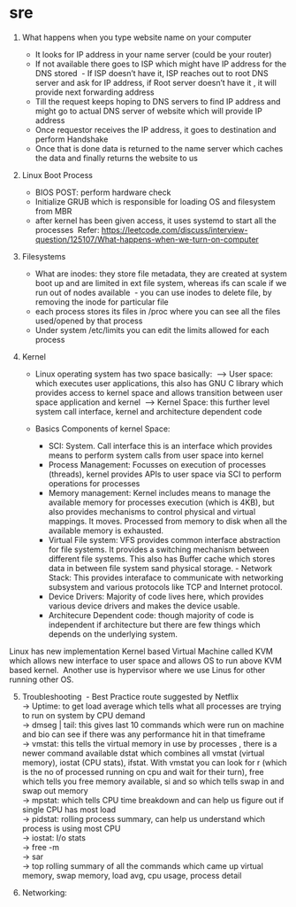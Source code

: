 # sre

1. What happens when you type website name on your computer 
    - It looks for IP address in your name server (could be your router) 
    - If not available there goes to ISP which might have IP address for the DNS stored
     - If ISP doesn’t have it, ISP reaches out to root DNS server and ask for IP address, if Root server doesn’t have it , it will provide next forwarding address 
    - Till the request keeps hoping to DNS servers to find IP address and might go to actual DNS server of website which will provide IP address 
    - Once requestor receives the IP address, it goes to destination and perform Handshake 
    - Once that is done data is returned to the name server which caches the data and finally returns the website to us

2. Linux Boot Process 
    - BIOS POST: perform hardware check 
    - Initialize GRUB which is responsible for loading OS and filesystem from MBR 
    - after kernel has been given access, it uses systemd to start all the processes 
    Refer: https://leetcode.com/discuss/interview-question/125107/What-happens-when-we-turn-on-computer
    
3. Filesystems 
    - What are inodes: they store file metadata, they are created at system boot up and are limited in ext file system, whereas ifs can scale if we run out of nodes available
     - you can use inodes to delete file, by removing the inode for particular file 
    - each process stores its files in /proc where you can see all the files used/opened by that process 
    - Under system /etc/limits you can edit the limits allowed for each process
    
4. Kernel 
    - Linux operating system has two space basically:  
        —> User space: which executes user applications,  this also has GNU C library which provides access to kernel space and allows transition between user space application and kernel  
        —> Kernel Space: this further level system call interface, kernel and architecture dependent code
        
    - Basics Components of kernel Space:
       - SCI: System. Call interface this is an interface which provides means to perform system calls from user space into kernel 
       - Process Management: Focusses on execution of processes (threads), kernel provides APIs to user space via SCI to perform operations for processes
       - Memory management: Kernel includes means to manage the available memory for processes execution (which is 4KB), but also provides mechanisms to control physical and virtual mappings. It moves. Processed from memory to disk when all the available memory is exhausted.  
       - Virtual File system: VFS provides common interface abstraction for file systems. It provides a switching mechanism between different file systems. This also has Buffer cache which stores data in between file system sand physical storage. - Network Stack: This provides interaface to communicate with networking subsystem and various protocols like TCP and Internet protocol. 
       - Device Drivers: Majority of code lives here, which provides various device drivers and makes the device usable.  
       - Architecure Dependent code: though majority of code is independent if architecture but there are few things which depends on the underlying system. 
        
Linux has new implementation Kernel based Virtual Machine called KVM which allows new interface to user space and allows OS to run above KVM based kernel.
 Another use is hypervisor where we use Linus for other running other OS.

5. Troubleshooting
     - Best Practice route suggested by Netflix    
        -> Uptime: to get load average which tells what all processes are trying to run on system by CPU demand    
        -> dmseg | tail: this gives last 10 commands which were run on machine and bio can see if there was any performance hit in that timeframe     
        -> vmstat: this tells the virtual memory in use by processes , there is a newer command available dstat which combines all vmstat (virtual memory), iostat (CPU stats), ifstat. With vmstat you can look for r (which is the no of processed running on cpu and wait for their turn), free which tells you free memory available, si and so which tells swap in and swap out memory     
        -> mpstat: which tells CPU time breakdown and can help us figure out if single CPU has most load      
        -> pidstat: rolling process summary, can help us understand which process is using most CPU      
        -> iostat: I/o stats       
        -> free -m       
        -> sar      
        -> top rolling summary of all the commands which came up virtual memory, swap memory, load avg, cpu usage, process detail 
        
6. Networking:
